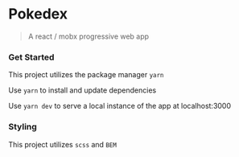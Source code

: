 # Pokedex

> A react / mobx progressive web app

### Get Started

This project utilizes the package manager `yarn`

  Use `yarn` to install and update dependencies

  Use `yarn dev` to serve a local instance of the app at localhost:3000

### Styling

This project utilizes `scss` and `BEM`